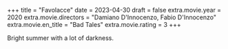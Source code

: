 +++
title = "Favolacce"
date = 2023-04-30
draft = false
extra.movie.year = 2020
extra.movie.directors = "Damiano D'Innocenzo, Fabio D'Innocenzo"
extra.movie.en_title = "Bad Tales"
extra.movie.rating = 3
+++

Bright summer with a lot of darkness.<!-- more -->